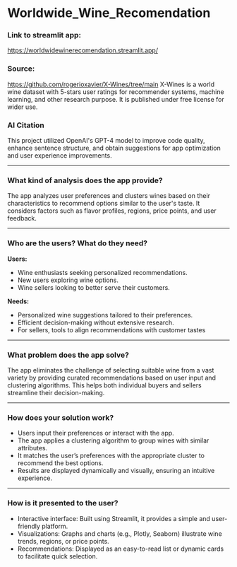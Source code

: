 # Worldwide_Wine_Recomendation

### Link to streamlit app:
https://worldwidewinerecomendation.streamlit.app/

### Source:
https://github.com/rogerioxavier/X-Wines/tree/main
X-Wines is a world wine dataset with 5-stars user ratings for recommender systems, machine learning, and other research purpose.
It is published under free license for wider use.

### AI Citation
This project utilized OpenAI's GPT-4 model to improve code quality, enhance sentence structure, and obtain suggestions for app optimization and user experience improvements.

---

### What kind of analysis does the app provide?
The app analyzes user preferences and clusters wines based on their characteristics to recommend options similar to the user's taste. It considers factors such as flavor profiles, regions, price points, and user feedback.

---

### Who are the users? What do they need?

**Users:**
- Wine enthusiasts seeking personalized recommendations.
- New users exploring wine options.
- Wine sellers looking to better serve their customers.

**Needs:**
- Personalized wine suggestions tailored to their preferences.
- Efficient decision-making without extensive research.
- For sellers, tools to align recommendations with customer tastes

---

### What problem does the app solve?
The app eliminates the challenge of selecting suitable wine from a vast variety by providing curated recommendations based on user input and clustering algorithms. This helps both individual buyers and sellers streamline their decision-making.

---

### How does your solution work?
- Users input their preferences or interact with the app.
- The app applies a clustering algorithm to group wines with similar attributes.
- It matches the user’s preferences with the appropriate cluster to recommend the best options.
- Results are displayed dynamically and visually, ensuring an intuitive experience.

---

### How is it presented to the user?
- Interactive interface: Built using Streamlit, it provides a simple and user-friendly platform.
- Visualizations: Graphs and charts (e.g., Plotly, Seaborn) illustrate wine trends, regions, or price points.
- Recommendations: Displayed as an easy-to-read list or dynamic cards to facilitate quick selection.
